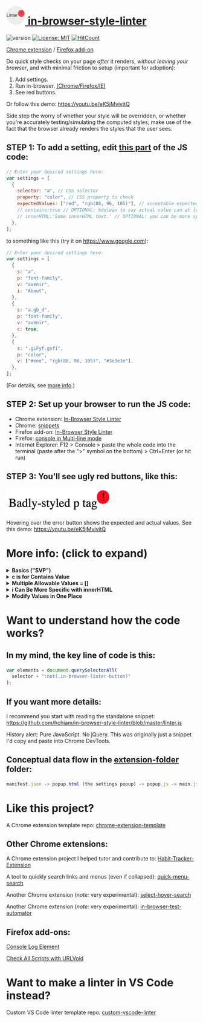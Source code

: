 # [<img src="extension-folder/linter.png" height="50px"> in-browser-style-linter](https://chrome.google.com/webstore/detail/in-browser-style-linter/mopnkclaipjghhmneijljnljeimjahfc)

![version](https://img.shields.io/github/release/hchiam/in-browser-style-linter?style=flat-square) [![License: MIT](https://img.shields.io/badge/License-MIT-yellow.svg?style=flat-square)](https://opensource.org/licenses/MIT) [![HitCount](http://hits.dwyl.com/hchiam/in-browser-style-linter.svg)](http://hits.dwyl.com/hchiam/in-browser-style-linter)

[Chrome extension](https://chrome.google.com/webstore/detail/in-browser-style-linter/mopnkclaipjghhmneijljnljeimjahfc) / [Firefox add-on](https://addons.mozilla.org/en-CA/firefox/addon/in-browser-style-linter)

Do quick style checks on your page _after_ it renders, _without leaving your browser_, and with minimal friction to setup (important for adoption):

1. Add settings.
2. Run in-browser. [(Chrome/Firefox/IE)](https://github.com/hchiam/in-browser-style-linter#step-2-set-up-your-browser-to-run-the-js-code)
3. See red buttons.

Or follow this demo: <https://youtu.be/eK5jMvivitQ>

Side step the worry of whether your style will be overridden, or whether you're accurately testing/simulating the computed styles; make use of the fact that the browser already renders the styles that the user sees.

## STEP 1: To add a setting, edit [this part](https://github.com/hchiam/in-browser-style-linter/blob/master/linter.js#L3) of the JS code:

```js
// Enter your desired settings here:
var settings = [
  {
    selector: "a", // CSS selector
    property: "color", // CSS property to check
    expectedValues: ["red", "rgb(88, 96, 105)"], // acceptable expected values of property
    // contains:true // OPTIONAL: boolean to say actual value can at least contain the expected value
    // innerHTML:'Some innerHTML text.' // OPTIONAL: you can be more specific than CSS selectors
  },
];
```

to something like this (try it on <https://www.google.com>):

```js
// Enter your desired settings here:
var settings = [
  {
    s: "a",
    p: "font-family",
    v: "avenir",
    i: "About",
  },
  {
    s: "a.gb_d",
    p: "font-family",
    v: "avenir",
    c: true,
  },
  {
    s: ".gLFyf.gsfi",
    p: "color",
    v: ["#eee", "rgb(88, 96, 105)", "#3e3e3e"],
  },
];
```

(For details, see [more info](https://github.com/hchiam/in-browser-style-linter#more-info-click-to-expand).)

## STEP 2: Set up your browser to run the JS code:

- Chrome extension: [In-Browser Style Linter](https://chrome.google.com/webstore/detail/in-browser-style-linter/mopnkclaipjghhmneijljnljeimjahfc)
- Chrome: [snippets](https://developers.google.com/web/tools/chrome-devtools/snippets)
- Firefox add-on: [In-Browser Style Linter](https://addons.mozilla.org/en-CA/firefox/addon/in-browser-style-linter)
- Firefox: [console in Multi-line mode](https://developer.mozilla.org/en-US/docs/Tools/Web_Console/The_command_line_interpreter#Multi-line_mode)
- Internet Explorer: F12 > Console > paste the whole code into the terminal (paste after the ">" symbol on the bottom) > Ctrl+Enter (or hit run)

## STEP 3: You'll see ugly red buttons, like this:

![image](https://github.com/hchiam/in-browser-style-linter/blob/master/example-screenshot.png)

Hovering over the error button shows the expected and actual values. See this demo: <https://youtu.be/eK5jMvivitQ>

# More info: (click to expand)

<details>
<summary><strong>Basics ("SVP")</strong></summary>

Minimal required info:

```js
var settings = [
  {
    selector: "a", // a CSS selector like 'div span a:hover'
    property: "color", // a CSS property
    value: "red", // the expected value after page render
  },
];
```

All parameters have short forms to let you save on keystrokes. Here's an equivalent to the example above:

```js
var settings = [
  {
    s: "a", // s is for selector
    p: "color", // p is for property
    v: "red", // v (or ev) is for expected value
  },
];
```

</details>

<details>
<summary><strong>c is for Contains Value</strong></summary>

To relax the matching of the property value to simply "contain" the expected value, set the optional **contains** parameter to true:

```js
var settings = [
  {
    selector: "a",
    property: "background",
    value: "#333",
    contains: true, // would not flag '#333 url("img_tree.gif") no-repeat fixed center' as error
  },
];
```

All parameters have short forms to let you save on keystrokes. Here's an equivalent to the example above:

```js
var settings = [
  {
    s: "a",
    p: "background",
    v: "#333",
    c: true, // would not flag '#333 url("img_tree.gif") no-repeat fixed center' as error
  },
];
```

</details>

<details>
<summary><strong>Multiple Allowable Values = []</strong></summary>

To specify several allowable expected values, use an array:

```js
var settings = [
  {
    selector: "a",
    property: "color",
    value: ["red", "rgb(88, 96, 105)"],
  },
];
```

This is also compatible with the "contains" option (see above).

</details>

<details>
<summary><strong>i Can Be More Specific with innerHTML</strong></summary>

To specify elements that have a specific innerHTML (in addition to the CSS selector), set the optional parameter value:

```js
var settings = [
  {
    selector: "a",
    property: "color",
    innerHTML: "Some innerHTML text.", // check the color of <a> tags with this innerHTML
    value: "rgb(88, 96, 105)",
  },
];
```

All parameters have short forms to let you save on keystrokes. Here's an equivalent to the example above:

```js
var settings = [
  {
    s: "a",
    p: "color",
    i: "Some innerHTML text.", // check the color of <a> tags with this innerHTML
    v: "rgb(88, 96, 105)",
  },
];
```

</details>

<details>
<summary><strong>Modify Values in One Place</strong></summary>

You can use variables to update properties in one place instead of updating the whole settings array. For example:

```js
var myColour = 'blue'; // you edit the value here, just one place

var settings = [
    {
        s:'button.btn.btn-info',
        p:'background',
        v:myColour
    },
    ...
    {
        s:'a.some-fancy-button',
        p:'background',
        v:myColour
    },
    ...
    {
        s:'label.consistent-styling-ftw'
        p:'background',
        v:myColour
    }
];
```

And avoid situations like this:

```js
var settings = [
    {
        s:'button.btn.btn-info',
        p:'background',
        v:'blue' // edit here
    },
    ...
    {
        s:'a.some-fancy-button',
        p:'background',
        v:'blue' // and here
    },
    ...
    {
        s:'label.consistent-styling-ftw'
        p:'background',
        v:'lightblue' // oops I forgot, where else do I have to change this?
    }
];
```

</details>

# Want to understand how the code works?

## In my mind, the key line of code is this:

```js
var elements = document.querySelectorAll(
  selector + ":not(.in-browser-linter-button)"
);
```

## If you want more details:

I recommend you start with reading the standalone snippet: <https://github.com/hchiam/in-browser-style-linter/blob/master/linter.js>

History alert: Pure JavaScript. No jQuery. This was originally just a snippet I'd copy and paste into Chrome DevTools.

## Conceptual data flow in the [extension-folder](https://github.com/hchiam/in-browser-style-linter/tree/master/extension-folder) folder:

```js
manifest.json -> popup.html (the settings popup) -> popup.js -> main.js -> (the summary popup)
```

# Like this project?

A Chrome extension template repo: [chrome-extension-template](https://github.com/hchiam/chrome-extension-template)

## Other Chrome extensions:

A Chrome extension project I helped tutor and contribute to: [Habit-Tracker-Extension](https://github.com/marko-polo-cheno/Habit-Tracker-Extension)

A tool to quickly search links and menus (even if collapsed): [quick-menu-search](https://github.com/hchiam/quick-menu-search)

Another Chrome extension (_note:_ very experimental): [select-hover-search](https://github.com/hchiam/select-hover-search)

Another Chrome extension (_note:_ very experimental): [in-browser-test-automator](https://github.com/hchiam/in-browser-test-automator)

## Firefox add-ons:

[Console Log Element](https://github.com/hchiam/console-log-element)

[Check All Scripts with URLVoid](https://github.com/hchiam/urlvoid-firefox-extension)

# Want to make a linter in VS Code instead?

Custom VS Code linter template repo: [custom-vscode-linter](https://github.com/hchiam/custom-vscode-linter)

